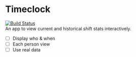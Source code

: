# Timeclock
[![Build Status](https://travis-ci.com/strangesast/timeclock-vis.svg?branch=master)](https://travis-ci.com/strangesast/timeclock-vis)  
An app to view current and historical shift stats interactively.

- [ ] Display who & when
- [ ] Each person view
- [ ] Use real data
